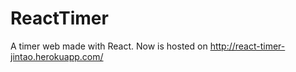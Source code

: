 # ReactTimer
A timer web made with React. Now is hosted on http://react-timer-jintao.herokuapp.com/
